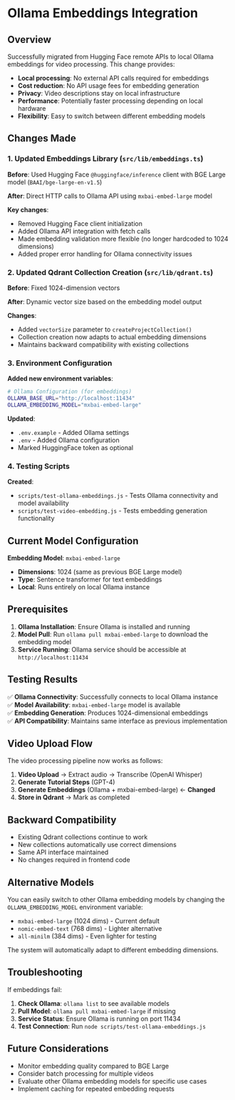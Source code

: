 # Ollama Embeddings Integration

## Overview

Successfully migrated from Hugging Face remote APIs to local Ollama embeddings for video processing. This change provides:

- **Local processing**: No external API calls required for embeddings
- **Cost reduction**: No API usage fees for embedding generation
- **Privacy**: Video descriptions stay on local infrastructure
- **Performance**: Potentially faster processing depending on local hardware
- **Flexibility**: Easy to switch between different embedding models

## Changes Made

### 1. Updated Embeddings Library (`src/lib/embeddings.ts`)

**Before**: Used Hugging Face `@huggingface/inference` client with BGE Large model (`BAAI/bge-large-en-v1.5`)

**After**: Direct HTTP calls to Ollama API using `mxbai-embed-large` model

**Key changes**:
- Removed Hugging Face client initialization
- Added Ollama API integration with fetch calls
- Made embedding validation more flexible (no longer hardcoded to 1024 dimensions)
- Added proper error handling for Ollama connectivity issues

### 2. Updated Qdrant Collection Creation (`src/lib/qdrant.ts`)

**Before**: Fixed 1024-dimension vectors

**After**: Dynamic vector size based on the embedding model output

**Changes**:
- Added `vectorSize` parameter to `createProjectCollection()`
- Collection creation now adapts to actual embedding dimensions
- Maintains backward compatibility with existing collections

### 3. Environment Configuration

**Added new environment variables**:
```bash
# Ollama Configuration (for embeddings)
OLLAMA_BASE_URL="http://localhost:11434"
OLLAMA_EMBEDDING_MODEL="mxbai-embed-large"
```

**Updated**:
- `.env.example` - Added Ollama settings
- `.env` - Added Ollama configuration
- Marked HuggingFace token as optional

### 4. Testing Scripts

**Created**:
- `scripts/test-ollama-embeddings.js` - Tests Ollama connectivity and model availability
- `scripts/test-video-embedding.js` - Tests embedding generation functionality

## Current Model Configuration

**Embedding Model**: `mxbai-embed-large`
- **Dimensions**: 1024 (same as previous BGE Large model)
- **Type**: Sentence transformer for text embeddings
- **Local**: Runs entirely on local Ollama instance

## Prerequisites

1. **Ollama Installation**: Ensure Ollama is installed and running
2. **Model Pull**: Run `ollama pull mxbai-embed-large` to download the embedding model
3. **Service Running**: Ollama service should be accessible at `http://localhost:11434`

## Testing Results

✅ **Ollama Connectivity**: Successfully connects to local Ollama instance  
✅ **Model Availability**: `mxbai-embed-large` model is available  
✅ **Embedding Generation**: Produces 1024-dimensional embeddings  
✅ **API Compatibility**: Maintains same interface as previous implementation  

## Video Upload Flow

The video processing pipeline now works as follows:

1. **Video Upload** → Extract audio → Transcribe (OpenAI Whisper)
2. **Generate Tutorial Steps** (GPT-4) 
3. **Generate Embeddings** (Ollama + mxbai-embed-large) ← **Changed**
4. **Store in Qdrant** → Mark as completed

## Backward Compatibility

- Existing Qdrant collections continue to work
- New collections automatically use correct dimensions
- Same API interface maintained
- No changes required in frontend code

## Alternative Models

You can easily switch to other Ollama embedding models by changing the `OLLAMA_EMBEDDING_MODEL` environment variable:

- `mxbai-embed-large` (1024 dims) - Current default
- `nomic-embed-text` (768 dims) - Lighter alternative
- `all-minilm` (384 dims) - Even lighter for testing

The system will automatically adapt to different embedding dimensions.

## Troubleshooting

If embeddings fail:

1. **Check Ollama**: `ollama list` to see available models
2. **Pull Model**: `ollama pull mxbai-embed-large` if missing
3. **Service Status**: Ensure Ollama is running on port 11434
4. **Test Connection**: Run `node scripts/test-ollama-embeddings.js`

## Future Considerations

- Monitor embedding quality compared to BGE Large
- Consider batch processing for multiple videos
- Evaluate other Ollama embedding models for specific use cases
- Implement caching for repeated embedding requests
